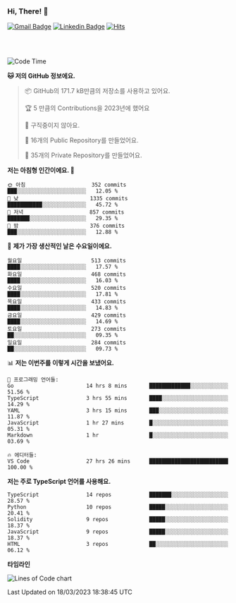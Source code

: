### Hi, There! 👋


[![Gmail Badge](https://img.shields.io/badge/-725psh@gmail.com-c14438?style=flat&logo=Gmail&logoColor=white&link=mailto:725psh@gmail.com)](mailto:725psh@gmail.com) 
[![Linkedin Badge](https://img.shields.io/badge/-soohanpark-0072b1?style=flat&logo=Linkedin&logoColor=white&link=https://www.linkedin.com/in/soohanpark/)](https://www.linkedin.com/in/soohanpark/) 
[![Hits](https://hits.seeyoufarm.com/api/count/incr/badge.svg?url=https%3A%2F%2Fgithub.com%2FSoohan-Park&count_bg=%23000000&title_bg=%23828282&icon=gradle.svg&icon_color=%23FFFFFF&title=Visited&edge_flat=false)](https://hits.seeyoufarm.com)  

<br />
<br />

<!--START_SECTION:waka-->
![Code Time](http://img.shields.io/badge/Code%20Time-688%20hrs%207%20mins-blue)

**🐱 저의 GitHub 정보에요.** 

> 📦 GitHub의 171.7 kB만큼의 저장소를 사용하고 있어요. 
 > 
> 🏆 5 만큼의 Contributions을 2023년에 했어요
 > 
> 🚫 구직중이지 않아요.
 > 
> 📜 16개의 Public Repository를 만들었어요. 
 > 
> 🔑 35개의 Private Repository를 만들었어요. 
 > 
**저는 아침형 인간이에요. 🐤** 

```text
🌞 아침                     352 commits         ███░░░░░░░░░░░░░░░░░░░░░░   12.05 % 
🌆 낮　                     1335 commits        ███████████░░░░░░░░░░░░░░   45.72 % 
🌃 저녁                     857 commits         ███████░░░░░░░░░░░░░░░░░░   29.35 % 
🌙 밤　                     376 commits         ███░░░░░░░░░░░░░░░░░░░░░░   12.88 % 
```
📅 **제가 가장 생산적인 날은 수요일이에요.** 

```text
월요일                      513 commits         ████░░░░░░░░░░░░░░░░░░░░░   17.57 % 
화요일                      468 commits         ████░░░░░░░░░░░░░░░░░░░░░   16.03 % 
수요일                      520 commits         ████░░░░░░░░░░░░░░░░░░░░░   17.81 % 
목요일                      433 commits         ████░░░░░░░░░░░░░░░░░░░░░   14.83 % 
금요일                      429 commits         ████░░░░░░░░░░░░░░░░░░░░░   14.69 % 
토요일                      273 commits         ██░░░░░░░░░░░░░░░░░░░░░░░   09.35 % 
일요일                      284 commits         ██░░░░░░░░░░░░░░░░░░░░░░░   09.73 % 
```


📊 **저는 이번주를 이렇게 시간을 보냈어요.** 

```text
💬 프로그래밍 언어들: 
Go                       14 hrs 8 mins       █████████████░░░░░░░░░░░░   51.56 % 
TypeScript               3 hrs 55 mins       ████░░░░░░░░░░░░░░░░░░░░░   14.29 % 
YAML                     3 hrs 15 mins       ███░░░░░░░░░░░░░░░░░░░░░░   11.87 % 
JavaScript               1 hr 27 mins        █░░░░░░░░░░░░░░░░░░░░░░░░   05.31 % 
Markdown                 1 hr                █░░░░░░░░░░░░░░░░░░░░░░░░   03.69 % 

🔥 에디터들: 
VS Code                  27 hrs 26 mins      █████████████████████████   100.00 % 
```

**저는 주로 TypeScript 언어를 사용해요.** 

```text
TypeScript               14 repos            ███████░░░░░░░░░░░░░░░░░░   28.57 % 
Python                   10 repos            █████░░░░░░░░░░░░░░░░░░░░   20.41 % 
Solidity                 9 repos             █████░░░░░░░░░░░░░░░░░░░░   18.37 % 
JavaScript               9 repos             █████░░░░░░░░░░░░░░░░░░░░   18.37 % 
HTML                     3 repos             ██░░░░░░░░░░░░░░░░░░░░░░░   06.12 % 
```



**타임라인**

![Lines of Code chart](https://raw.githubusercontent.com/Soohan-Park/Soohan-Park/master/assets/bar_graph.png)


 Last Updated on 18/03/2023 18:38:45 UTC
<!--END_SECTION:waka-->
